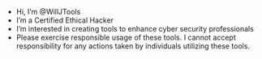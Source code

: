 - Hi, I’m @WillJTools
- I’m a Certified Ethical Hacker
- I’m interested in creating tools to enhance cyber security professionals
- Please exercise responsible usage of these tools. I cannot accept responsibility for any actions taken by individuals utilizing these tools. 
  

<!---
WillJTools/WillJTools is a ✨ special ✨ repository because its `README.md` (this file) appears on your GitHub profile.
You can click the Preview link to take a look at your changes.
--->
